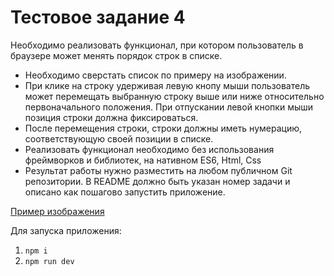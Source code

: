 # Тестовое задание 4
Необходимо реализовать функционал, при котором пользователь в браузере может менять порядок строк в списке.
- Необходимо сверстать список по примеру на изображении.
- При клике на строку удерживая левую кнопу мыши пользователь может перемещать выбранную строку выше или ниже относительно первоначального положения. При отпускании левой кнопки мыши позиция строки должна фиксироваться.
- После перемещения строки, строки должны иметь нумерацию, соответствующую своей позиции в списке.
- Реализовать функционал необходимо без использования фреймворков и библиотек, на нативном ES6, Html, Css
- Результат работы нужно разместить на любом публичном Git репозитории. В README должно быть указан номер задачи и описано как пошагово запустить приложение.

[Пример изображения](https://disk.yandex.ru/i/K81mv1FLhUSVcw)

Для запуска приложения:

1. `npm i`
2. `npm run dev`

